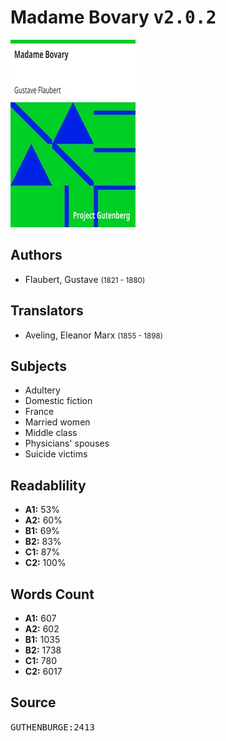 # Madame Bovary <kbd>v2.0.2</kbd>

![](./cover.medium.jpg "")

## Authors


 - Flaubert, Gustave <small>(1821 - 1880)</small>

## Translators


 - Aveling, Eleanor Marx <small>(1855 - 1898)</small>

## Subjects


 - Adultery
 - Domestic fiction
 - France
 - Married women
 - Middle class
 - Physicians' spouses
 - Suicide victims

## Readablility


 - **A1:** 53%
 - **A2:** 60%
 - **B1:** 69%
 - **B2:** 83%
 - **C1:** 87%
 - **C2:** 100%

## Words Count


 - **A1:** 607
 - **A2:** 602
 - **B1:** 1035
 - **B2:** 1738
 - **C1:** 780
 - **C2:** 6017

## Source


<kbd>GUTHENBURGE:2413</kbd>
